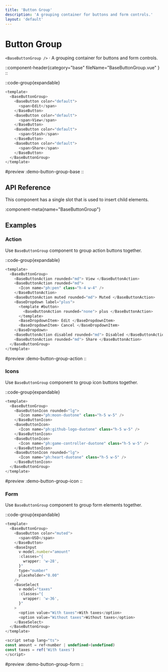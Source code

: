 ```yaml
---
title: 'Button Group'
description: 'A grouping container for buttons and form controls.'
layout: 'default'
---
```


# Button Group

`<BaseButtonGroup />` · A grouping container for buttons and form controls.

::component-header{category="base" fileName="BaseButtonGroup.vue" }
::

::code-group{expandable}

```js [DemoButtonGroupBase.vue]
<template>
  <BaseButtonGroup>
    <BaseButton color="default">
      <span>Edit</span>
    </BaseButton>
    <BaseButton color="default">
      <span>View</span>
    </BaseButton>
    <BaseButton color="default">
      <span>Stash</span>
    </BaseButton>
    <BaseButton color="default">
      <span>Share</span>
    </BaseButton>
  </BaseButtonGroup>
</template>
```

#preview
:demo-button-group-base
::


## API Reference

This component has a single slot that is used to insert child elements.

:component-meta{name="BaseButtonGroup"}

## Examples

### Action

Use `BaseButtonGroup` component to group action buttons together.

::code-group{expandable}

```js [DemoButtonGroupAction.vue]
<template>
  <BaseButtonGroup>
    <BaseButtonAction rounded="md"> View </BaseButtonAction>
    <BaseButtonAction rounded="md">
      <Icon name="ph:pen" class="h-4 w-4" />
    </BaseButtonAction>
    <BaseButtonAction muted rounded="md"> Muted </BaseButtonAction>
    <BaseDropdown label="plus">
      <template #button>
        <BaseButtonAction rounded="none"> plus </BaseButtonAction>
      </template>
      <BaseDropdownItem> Edit </BaseDropdownItem>
      <BaseDropdownItem> Cancel </BaseDropdownItem>
    </BaseDropdown>
    <BaseButtonAction disabled rounded="md"> Disabled </BaseButtonAction>
    <BaseButtonAction rounded="md"> Share </BaseButtonAction>
  </BaseButtonGroup>
</template>
```

#preview
:demo-button-group-action
::

### Icons

Use `BaseButtonGroup` component to group icon buttons together.

::code-group{expandable}

```js [DemoButtonGroupIcon.vue]
<template>
  <BaseButtonGroup>
    <BaseButtonIcon rounded="lg">
      <Icon name="ph:moon-duotone" class="h-5 w-5" />
    </BaseButtonIcon>
    <BaseButtonIcon>
      <Icon name="ph:github-logo-duotone" class="h-5 w-5" />
    </BaseButtonIcon>
    <BaseButtonIcon>
      <Icon name="ph:game-controller-duotone" class="h-5 w-5" />
    </BaseButtonIcon>
    <BaseButtonIcon rounded="lg">
      <Icon name="ph:heart-duotone" class="h-5 w-5" />
    </BaseButtonIcon>
  </BaseButtonGroup>
</template>
```

#preview
:demo-button-group-icon
::

### Form

Use `BaseButtonGroup` component to group form elements together.

::code-group{expandable}

```js [DemoButtonGroupForm.vue]
<template>
  <BaseButtonGroup>
    <BaseButton color="muted">
      <span>USD</span>
    </BaseButton>
    <BaseInput
      v-model.number="amount"
      :classes="{
        wrapper: 'w-28',
      }"
      type="number"
      placeholder="0.00"
    />
    <BaseSelect
      v-model="taxes"
      :classes="{
        wrapper: 'w-36',
      }"
    >
      <option value="With taxes">With taxes</option>
      <option value="Without taxes">Without taxes</option>
    </BaseSelect>
  </BaseButtonGroup>
</template>

<script setup lang="ts">
const amount = ref<number | undefined>(undefined)
const taxes = ref('With taxes')
</script>
```

#preview
:demo-button-group-form
::